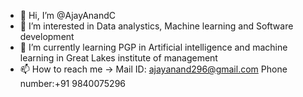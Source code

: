 - 👋 Hi, I’m @AjayAnandC
- 👀 I’m interested in Data analystics, Machine learning and Software development 
- 🌱 I’m currently learning PGP in Artificial intelligence and machine learning in Great Lakes institute of management
- 📫 How to reach me -> Mail ID: ajayanand296@gmail.com  Phone number:+91 9840075296

<!---
AjayAnandC/AjayAnandC is a ✨ special ✨ repository because its `README.md` (this file) appears on your GitHub profile.
You can click the Preview link to take a look at your changes.
--->
